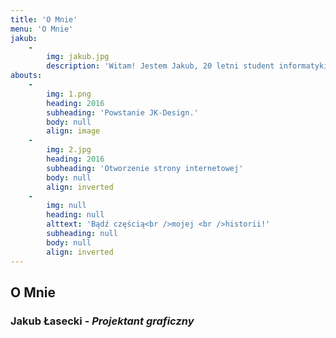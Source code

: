 ```yaml
---
title: 'O Mnie'
menu: 'O Mnie'
jakub:
    -
        img: jakub.jpg
        description: 'Witam! Jestem Jakub, 20 letni student informatyki. <br> Jestem samoukiem, który jest zmotywowany do poznawania nowej wiedzy. <br> Całą posiadaną przeze mnie wiedzę zdobyłem przez niezliczoną ilość nauki i motywacji by stać się lepszym. <br> Moje usługi obejmują branding, grafikę i inne rodzaje projektów 2D, również cały mój wolny czas <br> poświęcam nauce nowych rzeczy takich jak grafika 3D.'
abouts:
    -
        img: 1.png
        heading: 2016
        subheading: 'Powstanie JK-Design.'
        body: null
        align: image
    -
        img: 2.jpg
        heading: 2016
        subheading: 'Otworzenie strony internetowej'
        body: null
        align: inverted
    -
        img: null
        heading: null
        alttext: 'Bądź częścią<br />mojej <br />historii!'
        subheading: null
        body: null
        align: inverted
---
```


## O Mnie
### Jakub Łasecki - _Projektant graficzny_
